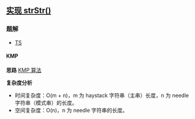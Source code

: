 ## [实现 strStr()](https://leetcode-cn.com/problems/implement-strstr/)
### 题解
+ [TS](../../ts/128/28.ts)

#### KMP
**思路**
[KMP 算法](https://oi-wiki.org/string/kmp/)

**复杂度分析**
+ 时间复杂度：O(m + n)，m 为 haystack 字符串（主串）长度，n 为 needle 字符串（模式串）的长度。
+ 空间复杂度：O(n)，n 为 needle 字符串的长度。